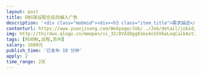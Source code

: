 ```yaml
---                
layout: post       
title: DNS架设配合反向植入广告           
description: '<div class="mobmid"><div><h3 class="item_title">需求描述</h3><p>地区性的DNS架设，某区域通过使用我方DNS，可根据要求来推送广告<br/> <br/>推送方式不限，插入JS，框架等<br/> <br/>需要技术熟悉精通DNS与反向代理,最好有相关的开发经验，费用可谈</p></div><!--info end--></div>'     
contenturl: https://www.yuanjisong.com/Webpage/Job/../Job/detail/jobid/101497      
img: http://thirdwx.qlogo.cn/mmopen/vi_32/DYAIOgq83eo4vSSVbeLoqCaibAzt3NnR9NcWXtJf3LYUyeEkFeVWgXmuCQmYv1pQoSCH7d4ptLK9ZuhfZBksM3Q/132             
tags: [时间制,远程,苏州]            
salary: 1600元          
publish_time: '已发布 10 分钟'         
apply: 2                   
time_range: 2天              
---                 
```

